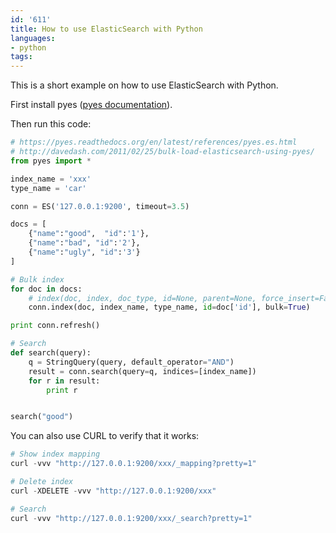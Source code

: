 ```yaml
---
id: '611'
title: How to use ElasticSearch with Python
languages:
- python
tags:
---
```

This is a short example on how to use ElasticSearch with Python.

First install pyes ([pyes documentation](http://pyes.readthedocs.org/en/latest/)).

Then run this code:


```python
# https://pyes.readthedocs.org/en/latest/references/pyes.es.html
# http://davedash.com/2011/02/25/bulk-load-elasticsearch-using-pyes/
from pyes import *

index_name = 'xxx'
type_name = 'car'

conn = ES('127.0.0.1:9200', timeout=3.5)

docs = [
    {"name":"good",  "id":'1'},
    {"name":"bad", "id":'2'},
    {"name":"ugly", "id":'3'}
]

# Bulk index
for doc in docs:
    # index(doc, index, doc_type, id=None, parent=None, force_insert=False, op_type=None, bulk=False, version=None, querystring_args=None)
    conn.index(doc, index_name, type_name, id=doc['id'], bulk=True)

print conn.refresh()

# Search
def search(query):
    q = StringQuery(query, default_operator="AND")
    result = conn.search(query=q, indices=[index_name])
    for r in result:
        print r


search("good")
```
    

You can also use CURL to verify that it works:


```python
# Show index mapping
curl -vvv "http://127.0.0.1:9200/xxx/_mapping?pretty=1"

# Delete index
curl -XDELETE -vvv "http://127.0.0.1:9200/xxx"

# Search
curl -vvv "http://127.0.0.1:9200/xxx/_search?pretty=1"
```
    

